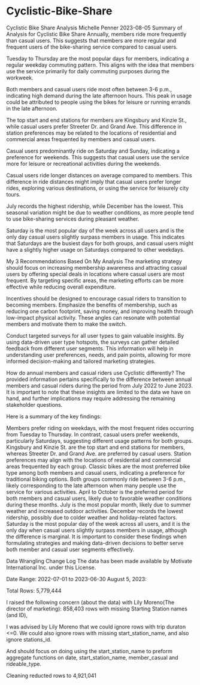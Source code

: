 # Cyclistic-Bike-Share
Cyclistic Bike Share Analysis
Michelle Penner
2023-08-05
Summary of Analysis for Cyclistic Bike Share
Annually, members ride more frequently than casual users. This suggests that members are more regular and frequent users of the bike-sharing service compared to casual users.

Tuesday to Thursday are the most popular days for members, indicating a regular weekday commuting pattern. This aligns with the idea that members use the service primarily for daily commuting purposes during the workweek.

Both members and casual users ride most often between 3-6 p.m., indicating high demand during the late afternoon hours. This peak in usage could be attributed to people using the bikes for leisure or running errands in the late afternoon.

The top start and end stations for members are Kingsbury and Kinzie St., while casual users prefer Streeter Dr. and Grand Ave. This difference in station preferences may be related to the locations of residential and commercial areas frequented by members and casual users.

Casual users predominantly ride on Saturday and Sunday, indicating a preference for weekends. This suggests that casual users use the service more for leisure or recreational activities during the weekends.

Casual users ride longer distances on average compared to members. This difference in ride distances might imply that casual users prefer longer rides, exploring various destinations, or using the service for leisurely city tours.

July records the highest ridership, while December has the lowest. This seasonal variation might be due to weather conditions, as more people tend to use bike-sharing services during pleasant weather.

Saturday is the most popular day of the week across all users and is the only day casual users slightly surpass members in usage. This indicates that Saturdays are the busiest days for both groups, and casual users might have a slightly higher usage on Saturdays compared to other weekdays.

My 3 Recommendations Based On My Analysis
The marketing strategy should focus on increasing membership awareness and attracting casual users by offering special deals in locations where casual users are most frequent. By targeting specific areas, the marketing efforts can be more effective while reducing overall expenditure.

Incentives should be designed to encourage casual riders to transition to becoming members. Emphasize the benefits of membership, such as reducing one carbon footprint, saving money, and improving health through low-impact physical activity. These angles can resonate with potential members and motivate them to make the switch.

Conduct targeted surveys for all user types to gain valuable insights. By using data-driven user type hotspots, the surveys can gather detailed feedback from different user segments. This information will help in understanding user preferences, needs, and pain points, allowing for more informed decision-making and tailored marketing strategies.

How do annual members and casual riders use Cyclistic differently?
The provided information pertains specifically to the difference between annual members and casual riders during the period from July 2022 to June 2023. It is important to note that these insights are limited to the data we have on hand, and further implications may require addressing the remaining stakeholder questions.

Here is a summary of the key findings:

Members prefer riding on weekdays, with the most frequent rides occurring from Tuesday to Thursday. In contrast, casual users prefer weekends, particularly Saturdays, suggesting different usage patterns for both groups. Kingsbury and Kinzie St. are the top start and end stations for members, whereas Streeter Dr. and Grand Ave. are preferred by casual users. Station preferences may align with the locations of residential and commercial areas frequented by each group. Classic bikes are the most preferred bike type among both members and casual users, indicating a preference for traditional biking options. Both groups commonly ride between 3-6 p.m., likely corresponding to the late afternoon when many people use the service for various activities. April to October is the preferred period for both members and casual users, likely due to favorable weather conditions during these months. July is the most popular month, likely due to summer weather and increased outdoor activities. December records the lowest ridership, possibly due to colder weather and holiday-related factors. Saturday is the most popular day of the week across all users, and it is the only day when casual users slightly surpass members in usage, although the difference is marginal. It is important to consider these findings when formulating strategies and making data-driven decisions to better serve both member and casual user segments effectively.

Data Wrangling Change Log
The data has been made available by Motivate International Inc. under this License.

Date Range: 2022-07-01 to 2023-06-30
August 5, 2023:

Total Rows: 5,779,444

I raised the following concern (about the data) with Lily Moreno(The director of marketing): 858,403 rows with missing Starting Station names (and ID),

I was advised by Lily Moreno that we could ignore rows with trip duraton <=0. We could also ignore rows with missing start_station_name, and also ignore stations_id.

And should focus on doing using the start_station_name to preform aggregate functions on date, start_station_name, member_casual and rideable_type.

Cleaning reducted rows to 4,921,041
